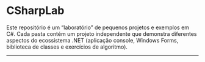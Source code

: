 # CSharpLab

Este repositório é um “laboratório” de pequenos projetos e exemplos em C#. Cada pasta contém um projeto independente que demonstra diferentes aspectos do ecossistema .NET (aplicação console, Windows Forms, biblioteca de classes e exercícios de algoritmo).

---
